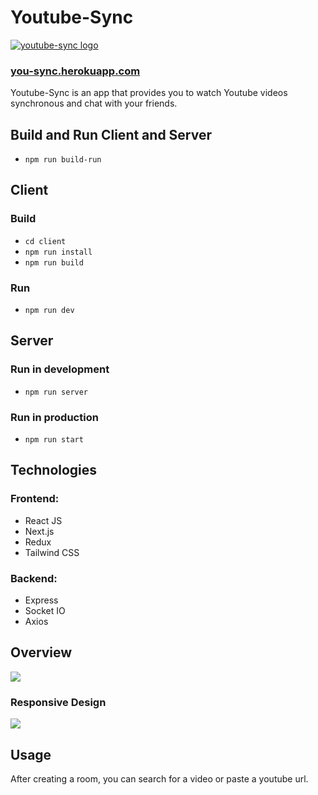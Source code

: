 # Youtube-Sync
<a href="https://you-sync.herokuapp.com/" target="_blank"><img src="https://i.ibb.co/KmDxT8V/youtube-sync-logo-w-name-s100.png" 
alt="youtube-sync logo" /></a>
### [you-sync.herokuapp.com](https://you-sync.herokuapp.com/)
Youtube-Sync is an app that provides you to watch Youtube videos synchronous and chat with your friends.
## Build and Run Client and Server

 - `npm run build-run`
 
 ## Client
 ### Build
 - `cd client`
 - `npm run install`
 - `npm run build`

 ### Run
 - `npm run dev`
 
 ## Server
### Run in development
 - `npm run server`

### Run in production
- `npm run start` 

## Technologies
### Frontend:
- React JS
- Next.js
- Redux
- Tailwind CSS

### Backend:
- Express
- Socket IO
- Axios

## Overview


<img src="https://i.gyazo.com/9e91fafa16e4f5e0a2cf6aa317f49977.gif" />

### Responsive Design
<img src="https://i.gyazo.com/db5e5f3d03eb35455550426169494127.gif"/>

## Usage
After creating a room, you can search for a video or paste a youtube url.